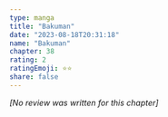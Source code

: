 ```yaml
---
type: manga
title: "Bakuman"
date: "2023-08-18T20:31:18"
name: "Bakuman"
chapter: 38
rating: 2
ratingEmoji: ⭐️⭐️
share: false
---
```


_[No review was written for this chapter]_
